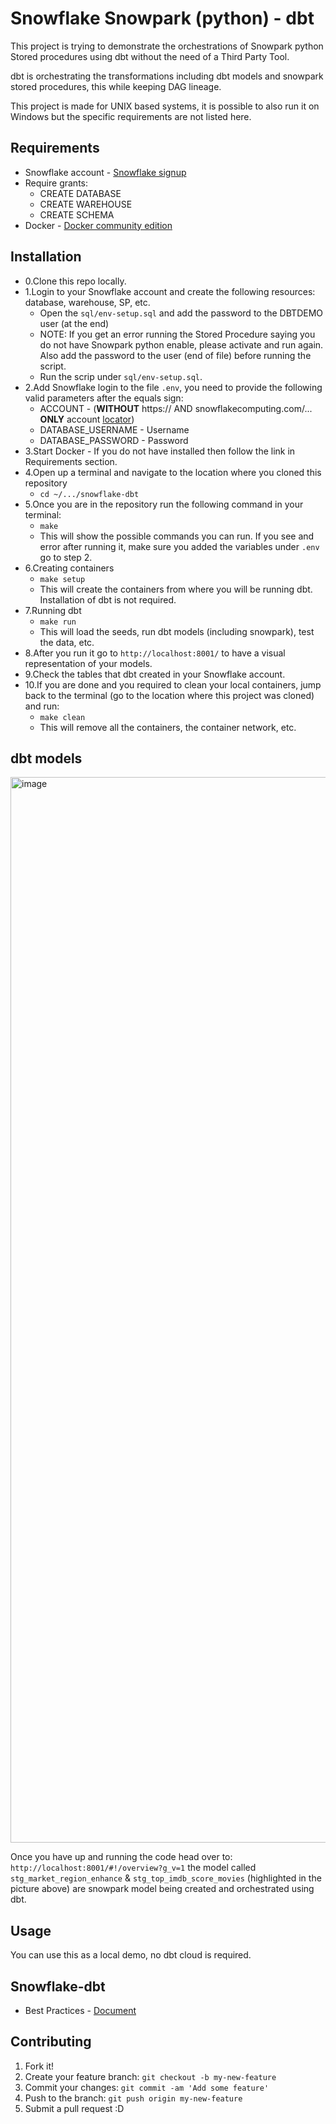 # Snowflake Snowpark (python) - dbt

This project is trying to demonstrate the orchestrations of Snowpark python Stored procedures using dbt without the need of a Third Party Tool.

dbt is orchestrating the transformations including dbt models and snowpark stored procedures, this while keeping DAG lineage.

This project is made for UNIX based systems, it is possible to also run it on Windows but the specific requirements are not listed here.

## Requirements

* Snowflake account - [Snowflake signup](https://signup.snowflake.com/) 
* Require grants:
  * CREATE DATABASE
  * CREATE WAREHOUSE
  * CREATE SCHEMA
* Docker - [Docker community edition](https://hub.docker.com/search/?type=edition&offering=community)

## Installation
* 0.Clone this repo locally.
* 1.Login to your Snowflake account and create the following resources: database, warehouse, SP, etc.
  * Open the `sql/env-setup.sql` and add the password to the DBTDEMO user (at the end)
  * NOTE: If you get an error running the Stored Procedure saying you do not have Snowpark python enable, please activate and run again. Also add the password to the user (end of file) before running the script.
  * Run the scrip under `sql/env-setup.sql`.
* 2.Add Snowflake login to the file `.env`, you need to provide the following valid parameters after the equals sign:
  * ACCOUNT - (**WITHOUT** https:// AND snowflakecomputing.com/... **ONLY** account [locator](https://docs.snowflake.com/en/user-guide/admin-account-identifier.html)) 
  * DATABASE_USERNAME - Username
  * DATABASE_PASSWORD - Password
* 3.Start Docker - If you do not have installed then follow the link in Requirements section.
* 4.Open up a terminal and navigate to the location where you cloned this repository 
  * `cd ~/.../snowflake-dbt`
* 5.Once you are in the repository run the following command in your terminal: 
  * `make`
  * This will show the possible commands you can run. If you see and error after running it, make sure you added the variables under `.env` go to step 2.
* 6.Creating containers
  * `make setup` 
  * This will create the containers from where you will be running dbt. Installation of dbt is not required.
* 7.Running dbt
  * `make run` 
  * This will load the seeds, run dbt models (including snowpark), test the data, etc.
* 8.After you run it go to `http://localhost:8001/` to have a visual representation of your models.
* 9.Check the tables that dbt created in your Snowflake account.
* 10.If you are done and you required to clean your local containers, jump back to the terminal (go to the location where this project was cloned) and run:
  * `make clean`
  * This will remove all the containers, the container network, etc.

## dbt models
<img width="1705" alt="image" src="https://user-images.githubusercontent.com/107192982/193779535-ffe1d8f2-33a6-4da4-ad41-4765c0117aa2.png">

Once you have up and running the code head over to: `http://localhost:8001/#!/overview?g_v=1` the model called 
`stg_market_region_enhance` & `stg_top_imdb_score_movies` (highlighted in the picture above) are snowpark model being created and orchestrated using dbt.

## Usage

You can use this as a local demo, no dbt cloud is required.

## Snowflake-dbt

* Best Practices - [Document](https://drive.google.com/file/d/1A9SAv66y03eyA2JzC_ZfWccfEAS5Tspu/view)

## Contributing

1. Fork it!
2. Create your feature branch: `git checkout -b my-new-feature`
3. Commit your changes: `git commit -am 'Add some feature'`
4. Push to the branch: `git push origin my-new-feature`
5. Submit a pull request :D
